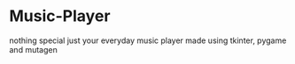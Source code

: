 # Music-Player
nothing special just your everyday music player made using tkinter, pygame and mutagen

